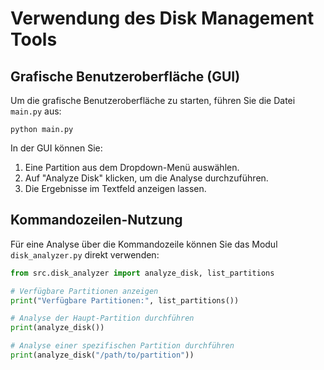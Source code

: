 # Verwendung des Disk Management Tools

## Grafische Benutzeroberfläche (GUI)

Um die grafische Benutzeroberfläche zu starten, führen Sie die Datei `main.py` aus:

```
python main.py
```

In der GUI können Sie:
1. Eine Partition aus dem Dropdown-Menü auswählen.
2. Auf "Analyze Disk" klicken, um die Analyse durchzuführen.
3. Die Ergebnisse im Textfeld anzeigen lassen.

## Kommandozeilen-Nutzung

Für eine Analyse über die Kommandozeile können Sie das Modul `disk_analyzer.py` direkt verwenden:

```python
from src.disk_analyzer import analyze_disk, list_partitions

# Verfügbare Partitionen anzeigen
print("Verfügbare Partitionen:", list_partitions())

# Analyse der Haupt-Partition durchführen
print(analyze_disk())

# Analyse einer spezifischen Partition durchführen
print(analyze_disk("/path/to/partition"))
```